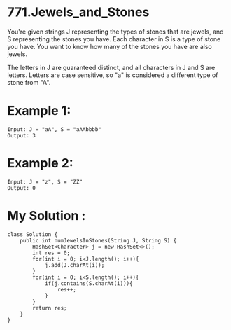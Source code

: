 # 771.Jewels_and_Stones
You're given strings J representing the types of stones that are jewels, and S representing the stones you have.  Each character in S is a type of stone you have.  You want to know how many of the stones you have are also jewels.

The letters in J are guaranteed distinct, and all characters in J and S are letters. Letters are case sensitive, so "a" is considered a different type of stone from "A".

# Example 1:
```
Input: J = "aA", S = "aAAbbbb"
Output: 3

```
# Example 2:
```
Input: J = "z", S = "ZZ"
Output: 0

```

# My Solution :
```
class Solution {
    public int numJewelsInStones(String J, String S) {
        HashSet<Character> j = new HashSet<>();
        int res = 0;
        for(int i = 0; i<J.length(); i++){
            j.add(J.charAt(i));
        }
        for(int i = 0; i<S.length(); i++){
            if(j.contains(S.charAt(i))){
                res++;
            }
        }
        return res;
    }
}
```
